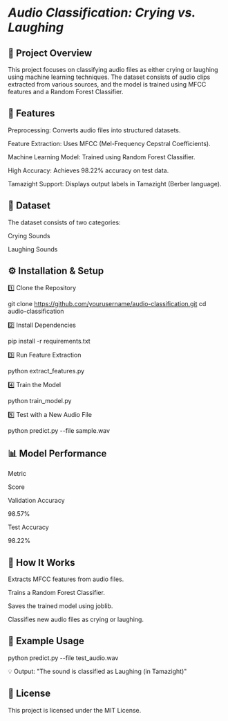 # *Audio Classification: Crying vs. Laughing*

## 📌 **Project Overview**

This project focuses on classifying audio files as either crying or laughing using machine learning techniques. The dataset consists of audio clips extracted from various sources, and the model is trained using MFCC features and a Random Forest Classifier.

## 🚀 **Features**

Preprocessing: Converts audio files into structured datasets.

Feature Extraction: Uses MFCC (Mel-Frequency Cepstral Coefficients).

Machine Learning Model: Trained using Random Forest Classifier.

High Accuracy: Achieves 98.22% accuracy on test data.

Tamazight Support: Displays output labels in Tamazight (Berber language).

## 📂 **Dataset**

The dataset consists of two categories:

Crying Sounds

Laughing Sounds

## ⚙️ **Installation & Setup**

1️⃣ Clone the Repository

 git clone https://github.com/yourusername/audio-classification.git
 cd audio-classification

2️⃣ Install Dependencies

pip install -r requirements.txt

3️⃣ Run Feature Extraction

python extract_features.py

4️⃣ Train the Model

python train_model.py

5️⃣ Test with a New Audio File

python predict.py --file sample.wav

## 📊 **Model Performance**

Metric

Score

Validation Accuracy

98.57%

Test Accuracy

98.22%

## 📜 **How It Works**

Extracts MFCC features from audio files.

Trains a Random Forest Classifier.

Saves the trained model using joblib.

Classifies new audio files as crying or laughing.

## 🎯 **Example Usage**

python predict.py --file test_audio.wav

💡 Output: "The sound is classified as Laughing (in Tamazight)"

## 📜 **License**

This project is licensed under the MIT License.
